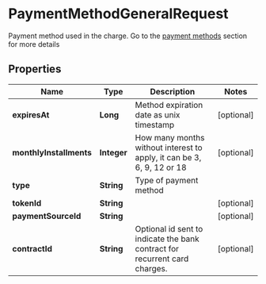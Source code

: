 

# PaymentMethodGeneralRequest

Payment method used in the charge. Go to the [payment methods](https://developers.conekta.com/reference/m%C3%A9todos-de-pago) section for more details 

## Properties

| Name | Type | Description | Notes |
|------------ | ------------- | ------------- | -------------|
|**expiresAt** | **Long** | Method expiration date as unix timestamp |  [optional] |
|**monthlyInstallments** | **Integer** | How many months without interest to apply, it can be 3, 6, 9, 12 or 18 |  [optional] |
|**type** | **String** | Type of payment method |  |
|**tokenId** | **String** |  |  [optional] |
|**paymentSourceId** | **String** |  |  [optional] |
|**contractId** | **String** | Optional id sent to indicate the bank contract for recurrent card charges. |  [optional] |




